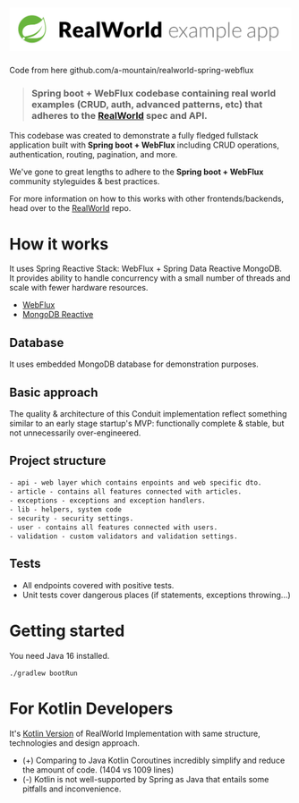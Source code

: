 # ![RealWorld Example App](spring-logo.png)

Code from here github.com/a-mountain/realworld-spring-webflux

> ### Spring boot + WebFlux codebase containing real world examples (CRUD, auth, advanced patterns, etc) that adheres to the [RealWorld](https://github.com/gothinkster/realworld) spec and API.


This codebase was created to demonstrate a fully fledged fullstack application built with **Spring boot + WebFlux** including CRUD operations, authentication, routing, pagination, and more.

We've gone to great lengths to adhere to the **Spring boot + WebFlux** community styleguides & best practices.

For more information on how to this works with other frontends/backends, head over to the [RealWorld](https://github.com/gothinkster/realworld) repo.


# How it works
It uses Spring Reactive Stack: WebFlux + Spring Data Reactive MongoDB.  
It provides ability to handle concurrency with a small number of threads and scale with fewer hardware resources.  
- [WebFlux](https://docs.spring.io/spring-framework/docs/current/reference/html/web-reactive.html)  
- [MongoDB Reactive](https://docs.spring.io/spring-data/mongodb/docs/current/reference/html/#mongo.reactive)


## Database
It uses embedded MongoDB database for demonstration purposes.


## Basic approach
The quality & architecture of this Conduit implementation reflect something similar to an early stage startup's MVP: functionally complete & stable, but not unnecessarily over-engineered.


## Project structure
```
- api - web layer which contains enpoints and web specific dto.
- article - contains all features connected with articles.
- exceptions - exceptions and exception handlers.
- lib - helpers, system code
- security - security settings.
- user - contains all features connected with users.
- validation - custom validators and validation settings.
```
## Tests
- All endpoints covered with positive tests.
- Unit tests cover dangerous places (if statements, exceptions throwing...)


# Getting started
You need Java 16 installed.
```
./gradlew bootRun
```

# For Kotlin Developers

It's [Kotlin Version](https://github.com/a-mountain/realworld-spring-webflux-kt) of RealWorld Implementation with same
structure, technologies and design approach.

- (+) Comparing to Java Kotlin Coroutines incredibly simplify and reduce the amount of code. (1404 vs 1009 lines)
- (-) Kotlin is not well-supported by Spring as Java that entails some pitfalls and inconvenience.
